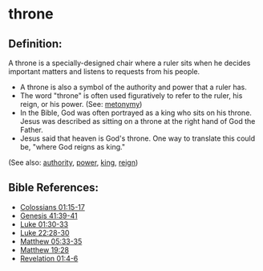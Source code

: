 # throne #

## Definition: ##

A throne is a specially-designed chair where a ruler sits when he decides important matters and listens to requests from his people.

* A throne is also a symbol of the authority and power that a ruler has.
* The word "throne" is often used figuratively to refer to the ruler, his reign, or his power. (See: [metonymy](en/ta-vol1/translate/man/figs-metonymy)) 
* In the Bible, God was often portrayed as a king who sits on his throne. Jesus was described as sitting on a throne at the right hand of God the Father.
* Jesus said that heaven is God's throne. One way to translate this could be, "where God reigns as king."

(See also: [authority](../kt/authority.md), [power](../kt/power.md), [king](../other/king.md), [reign](../other/reign.md))

## Bible References: ##

* [Colossians 01:15-17](en/tn/col/help/01/15)
* [Genesis 41:39-41](en/tn/gen/help/41/39)
* [Luke 01:30-33](en/tn/luk/help/01/30)
* [Luke 22:28-30](en/tn/luk/help/22/28)
* [Matthew 05:33-35](en/tn/mat/help/05/33)
* [Matthew 19:28](en/tn/mat/help/19/28)
* [Revelation 01:4-6](en/tn/rev/help/01/04)